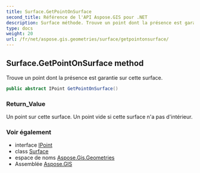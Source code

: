 ```yaml
---
title: Surface.GetPointOnSurface
second_title: Référence de l'API Aspose.GIS pour .NET
description: Surface méthode. Trouve un point dont la présence est garantie sur cette surface.
type: docs
weight: 20
url: /fr/net/aspose.gis.geometries/surface/getpointonsurface/
---
```

## Surface.GetPointOnSurface method

Trouve un point dont la présence est garantie sur cette surface.

```csharp
public abstract IPoint GetPointOnSurface()
```

### Return_Value

Un point sur cette surface. Un point vide si cette surface n'a pas d'intérieur.

### Voir également

* interface [IPoint](../../ipoint/)
* class [Surface](../)
* espace de noms [Aspose.Gis.Geometries](../../surface/)
* Assemblée [Aspose.GIS](../../../)


